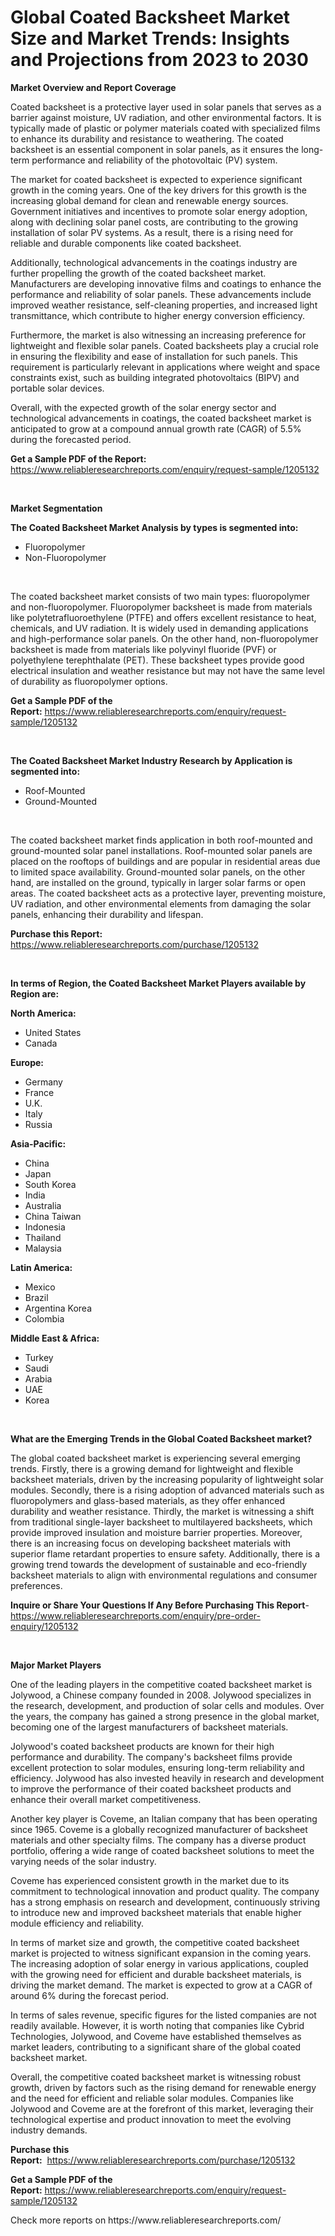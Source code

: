 <p><h1>Global Coated Backsheet Market Size and Market Trends: Insights and Projections from 2023 to 2030</h1></p><p><strong>Market Overview and Report Coverage</strong></p>
<p><p>Coated backsheet is a protective layer used in solar panels that serves as a barrier against moisture, UV radiation, and other environmental factors. It is typically made of plastic or polymer materials coated with specialized films to enhance its durability and resistance to weathering. The coated backsheet is an essential component in solar panels, as it ensures the long-term performance and reliability of the photovoltaic (PV) system.</p><p>The market for coated backsheet is expected to experience significant growth in the coming years. One of the key drivers for this growth is the increasing global demand for clean and renewable energy sources. Government initiatives and incentives to promote solar energy adoption, along with declining solar panel costs, are contributing to the growing installation of solar PV systems. As a result, there is a rising need for reliable and durable components like coated backsheet.</p><p>Additionally, technological advancements in the coatings industry are further propelling the growth of the coated backsheet market. Manufacturers are developing innovative films and coatings to enhance the performance and reliability of solar panels. These advancements include improved weather resistance, self-cleaning properties, and increased light transmittance, which contribute to higher energy conversion efficiency.</p><p>Furthermore, the market is also witnessing an increasing preference for lightweight and flexible solar panels. Coated backsheets play a crucial role in ensuring the flexibility and ease of installation for such panels. This requirement is particularly relevant in applications where weight and space constraints exist, such as building integrated photovoltaics (BIPV) and portable solar devices.</p><p>Overall, with the expected growth of the solar energy sector and technological advancements in coatings, the coated backsheet market is anticipated to grow at a compound annual growth rate (CAGR) of 5.5% during the forecasted period.</p></p>
<p><strong>Get a Sample PDF of the Report:</strong> <a href="https://www.reliableresearchreports.com/enquiry/request-sample/1205132">https://www.reliableresearchreports.com/enquiry/request-sample/1205132</a></p>
<p>&nbsp;</p>
<p><strong>Market Segmentation</strong></p>
<p><strong>The Coated Backsheet Market Analysis by types is segmented into:</strong></p>
<p><ul><li>Fluoropolymer</li><li>Non-Fluoropolymer</li></ul></p>
<p>&nbsp;</p>
<p><p>The coated backsheet market consists of two main types: fluoropolymer and non-fluoropolymer. Fluoropolymer backsheet is made from materials like polytetrafluoroethylene (PTFE) and offers excellent resistance to heat, chemicals, and UV radiation. It is widely used in demanding applications and high-performance solar panels. On the other hand, non-fluoropolymer backsheet is made from materials like polyvinyl fluoride (PVF) or polyethylene terephthalate (PET). These backsheet types provide good electrical insulation and weather resistance but may not have the same level of durability as fluoropolymer options.</p></p>
<p><strong>Get a Sample PDF of the Report:</strong>&nbsp;<a href="https://www.reliableresearchreports.com/enquiry/request-sample/1205132">https://www.reliableresearchreports.com/enquiry/request-sample/1205132</a></p>
<p>&nbsp;</p>
<p><strong>The Coated Backsheet Market Industry Research by Application is segmented into:</strong></p>
<p><ul><li>Roof-Mounted</li><li>Ground-Mounted</li></ul></p>
<p>&nbsp;</p>
<p><p>The coated backsheet market finds application in both roof-mounted and ground-mounted solar panel installations. Roof-mounted solar panels are placed on the rooftops of buildings and are popular in residential areas due to limited space availability. Ground-mounted solar panels, on the other hand, are installed on the ground, typically in larger solar farms or open areas. The coated backsheet acts as a protective layer, preventing moisture, UV radiation, and other environmental elements from damaging the solar panels, enhancing their durability and lifespan.</p></p>
<p><strong>Purchase this Report:</strong>&nbsp; <a href="https://www.reliableresearchreports.com/purchase/1205132">https://www.reliableresearchreports.com/purchase/1205132</a></p>
<p>&nbsp;</p>
<p><strong>In terms of Region, the Coated Backsheet Market Players available by Region are:</strong></p>
<p>
    <p> <strong> North America: </strong>
        <ul>
            <li>United States</li>
            <li>Canada</li>
        </ul>
        </p> 
    <p> <strong> Europe: </strong>
        <ul>
            <li>Germany</li>
            <li>France</li>
            <li>U.K.</li>
            <li>Italy</li>
            <li>Russia</li>
        </ul>
        </p> 
    <p> <strong> Asia-Pacific: </strong>
        <ul>
            <li>China</li>
            <li>Japan</li>
            <li>South Korea</li>
            <li>India</li>
            <li>Australia</li>
            <li>China Taiwan</li>
            <li>Indonesia</li>
            <li>Thailand</li>
            <li>Malaysia</li>
        </ul>
        </p> 
    <p> <strong> Latin America: </strong>
        <ul>
            <li>Mexico</li>
            <li>Brazil</li>
            <li>Argentina Korea</li>
            <li>Colombia</li>
        </ul>
        </p> 
    <p> <strong> Middle East & Africa: </strong>
        <ul>
            <li>Turkey</li>
            <li>Saudi</li>
            <li>Arabia</li>
            <li>UAE</li>
            <li>Korea</li>
        </ul>
    </p>
    </p>
<p>&nbsp;</p>
<p><strong>What are the Emerging Trends in the Global Coated Backsheet market?</strong></p>
<p><p>The global coated backsheet market is experiencing several emerging trends. Firstly, there is a growing demand for lightweight and flexible backsheet materials, driven by the increasing popularity of lightweight solar modules. Secondly, there is a rising adoption of advanced materials such as fluoropolymers and glass-based materials, as they offer enhanced durability and weather resistance. Thirdly, the market is witnessing a shift from traditional single-layer backsheet to multilayered backsheets, which provide improved insulation and moisture barrier properties. Moreover, there is an increasing focus on developing backsheet materials with superior flame retardant properties to ensure safety. Additionally, there is a growing trend towards the development of sustainable and eco-friendly backsheet materials to align with environmental regulations and consumer preferences.</p></p>
<p><strong>Inquire or Share Your Questions If Any Before Purchasing This Report</strong>- <a href="https://www.reliableresearchreports.com/enquiry/pre-order-enquiry/1205132">https://www.reliableresearchreports.com/enquiry/pre-order-enquiry/1205132</a></p>
<p>&nbsp;</p>
<p><strong>Major Market Players</strong></p>
<p><p>One of the leading players in the competitive coated backsheet market is Jolywood, a Chinese company founded in 2008. Jolywood specializes in the research, development, and production of solar cells and modules. Over the years, the company has gained a strong presence in the global market, becoming one of the largest manufacturers of backsheet materials.</p><p>Jolywood's coated backsheet products are known for their high performance and durability. The company's backsheet films provide excellent protection to solar modules, ensuring long-term reliability and efficiency. Jolywood has also invested heavily in research and development to improve the performance of their coated backsheet products and enhance their overall market competitiveness.</p><p>Another key player is Coveme, an Italian company that has been operating since 1965. Coveme is a globally recognized manufacturer of backsheet materials and other specialty films. The company has a diverse product portfolio, offering a wide range of coated backsheet solutions to meet the varying needs of the solar industry.</p><p>Coveme has experienced consistent growth in the market due to its commitment to technological innovation and product quality. The company has a strong emphasis on research and development, continuously striving to introduce new and improved backsheet materials that enable higher module efficiency and reliability.</p><p>In terms of market size and growth, the competitive coated backsheet market is projected to witness significant expansion in the coming years. The increasing adoption of solar energy in various applications, coupled with the growing need for efficient and durable backsheet materials, is driving the market demand. The market is expected to grow at a CAGR of around 6% during the forecast period.</p><p>In terms of sales revenue, specific figures for the listed companies are not readily available. However, it is worth noting that companies like Cybrid Technologies, Jolywood, and Coveme have established themselves as market leaders, contributing to a significant share of the global coated backsheet market.</p><p>Overall, the competitive coated backsheet market is witnessing robust growth, driven by factors such as the rising demand for renewable energy and the need for efficient and reliable solar modules. Companies like Jolywood and Coveme are at the forefront of this market, leveraging their technological expertise and product innovation to meet the evolving industry demands.</p></p>
<p><strong>Purchase this Report:</strong>&nbsp;&nbsp;<a href="https://www.reliableresearchreports.com/purchase/1205132">https://www.reliableresearchreports.com/purchase/1205132</a></p>
<p></p>
<p><strong>Get a Sample PDF of the Report:</strong>&nbsp;<a href="https://www.reliableresearchreports.com/enquiry/request-sample/1205132">https://www.reliableresearchreports.com/enquiry/request-sample/1205132</a></p>
<p>Check more reports on https://www.reliableresearchreports.com/</p>